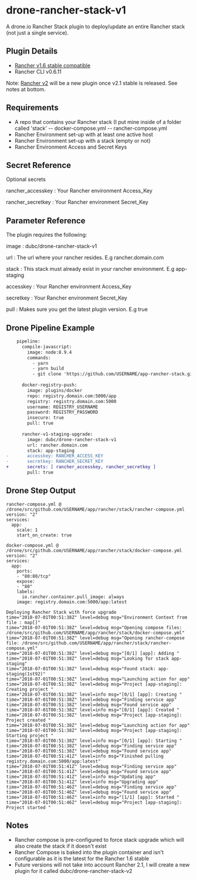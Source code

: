 # drone-rancher-stack-v1

A drone.io Rancher Stack plugin to deploy/update an entire Rancher stack (not just a single service). 

## Plugin Details
-   [Rancher v1.6 stable compatible](https://rancher.com/docs/rancher/v1.6/en/)
-   Rancher CLI v0.6.11

Note: [Rancher v2](https://rancher.com/docs/rancher/v2.x/en/) will be a new plugin once v2.1 stable is released. See notes at bottom.

## Requirements

- A repo that contains your Rancher stack (I put mine inside of a folder called 'stack'
-- docker-compose.yml
-- rancher-compose.yml
- Rancher Environment set-up with at least one active host
- Rancher Environment set-up with a stack (empty or not)
- Rancher Environment Access and Secret Keys

## Secret Reference
Optional secrets

rancher_accesskey
: Your Rancher environment Access_Key

rancher_secretkey
: Your Rancher environment Secret_Key

## Parameter Reference
The plugin requires the following:

image
: dubc/drone-rancher-stack-v1  

url
: The url where your rancher resides. E.g rancher.domain.com

stack
: This stack must already exist in your rancher environment. E.g app-staging

accesskey
: Your Rancher environment Access_Key

secretkey
: Your Rancher environment Secret_Key

pull
: Makes sure you get the latest plugin version. E.g true

## Drone Pipeline Example

```diff
    pipeline:
      compile-javascript:
        image: node:8.9.4
        commands:
          - yarn
          - yarn build
          - git clone 'https://github.com/USERNAME/app-rancher-stack.git' rancher
    
      docker-registry-push:
        image: plugins/docker
        repo: registry.domain.com:5000/app
        registry: registry.domain.com:5000
        username: REGISTRY_USERNAME
        password: REGISTRY_PASSWORD
        insecure: true
        pull: true
            
      rancher-v1-staging-upgrade:
        image: dubc/drone-rancher-stack-v1
        url: rancher.domain.com
        stack: app-staging        
-       accesskey: RANCHER_ACCESS_KEY
-       secretkey: RANCHER_SECRET_KEY
+       secrets: [ rancher_accesskey, rancher_secretkey ]
        pull: true
```


## Drone Step Output

    rancher-compose.yml @ /drone/src/github.com/USERNAME/app/rancher/stack/rancher-compose.yml
    version: "2"
    services:
      app:
        scale: 1
        start_on_create: true
    
    docker-compose.yml @ /drone/src/github.com/USERNAME/app/rancher/stack/docker-compose.yml
    version: "2"
    services:
      app:
        ports:
        - "80:80/tcp"
        expose:
        - "80"
        labels:
          io.rancher.container.pull_image: always
        image: registry.domain.com:5000/app:latest
    
    Deploying Rancher Stack with force upgrade
    time="2018-07-01T00:51:38Z" level=debug msg="Environment Context from file : map[]" 
    time="2018-07-01T00:51:38Z" level=debug msg="Opening compose files: /drone/src/github.com/USERNAME/app/rancher/stack/docker-compose.yml" 
    time="2018-07-01T00:51:38Z" level=debug msg="Opening rancher-compose file: /drone/src/github.com/USERNAME/app/rancher/stack/rancher-compose.yml" 
    time="2018-07-01T00:51:38Z" level=debug msg="[0/1] [app]: Adding " 
    time="2018-07-01T00:51:38Z" level=debug msg="Looking for stack app-staging" 
    time="2018-07-01T00:51:38Z" level=debug msg="Found stack: app-staging(1st92)" 
    time="2018-07-01T00:51:38Z" level=debug msg="Launching action for app" 
    time="2018-07-01T00:51:38Z" level=debug msg="Project [app-staging]: Creating project " 
    time="2018-07-01T00:51:38Z" level=info msg="[0/1] [app]: Creating " 
    time="2018-07-01T00:51:38Z" level=debug msg="Finding service app" 
    time="2018-07-01T00:51:38Z" level=debug msg="Found service app" 
    time="2018-07-01T00:51:38Z" level=info msg="[0/1] [app]: Created " 
    time="2018-07-01T00:51:38Z" level=debug msg="Project [app-staging]: Project created " 
    time="2018-07-01T00:51:38Z" level=debug msg="Launching action for app" 
    time="2018-07-01T00:51:38Z" level=debug msg="Project [app-staging]: Starting project " 
    time="2018-07-01T00:51:38Z" level=info msg="[0/1] [app]: Starting " 
    time="2018-07-01T00:51:38Z" level=debug msg="Finding service app" 
    time="2018-07-01T00:51:38Z" level=debug msg="Found service app" 
    time="2018-07-01T00:51:41Z" level=info msg="Finished pulling registry.domain.com:5000/app:latest" 
    time="2018-07-01T00:51:41Z" level=debug msg="Finding service app" 
    time="2018-07-01T00:51:41Z" level=debug msg="Found service app" 
    time="2018-07-01T00:51:41Z" level=info msg="Updating app" 
    time="2018-07-01T00:51:41Z" level=info msg="Upgrading app" 
    time="2018-07-01T00:51:46Z" level=debug msg="Finding service app" 
    time="2018-07-01T00:51:46Z" level=debug msg="Found service app" 
    time="2018-07-01T00:51:46Z" level=info msg="[1/1] [app]: Started " 
    time="2018-07-01T00:51:46Z" level=debug msg="Project [app-staging]: Project started " 

## Notes

- Rancher compose is pre-configured to force stack upgrade which will also create the stack if it doesn't exist
- Rancher Compose is baked into the plugin container and isn't configurable as it is the latest for the Rancher 1.6 stable
- Future versions will not take into account Rancher 2.1, I will create a new plugin for it called dubc/drone-rancher-stack-v2

